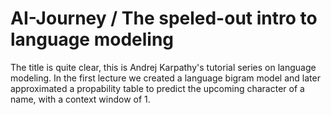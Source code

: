 # AI-Journey / The speled-out intro to language modeling
The title is quite clear, this is Andrej Karpathy's tutorial series on language modeling. In the first lecture we created a language bigram model and later approximated a propability table to predict the upcoming character of a name, with a context window of 1.
